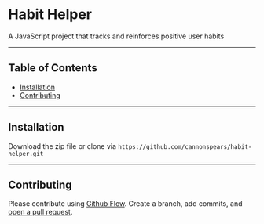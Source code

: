 # Habit Helper

A JavaScript project that tracks and reinforces positive user habits

---

## Table of Contents

- [Installation](#installation)
- [Contributing](#contributing)

---

## Installation

Download the zip file or clone via `https://github.com/cannonspears/habit-helper.git`

---

## Contributing

Please contribute using [Github Flow](https://guides.github.com/introduction/flow/). Create a branch, add commits, and [open a pull request](https://github.com/cannonspears/habit-helper/pulls).
